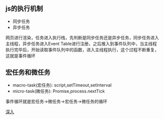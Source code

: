 ## js的执行机制

* 同步任务
* 异步任务

网页进行渲染，任务进入执行栈，先判断是同步任务还是异步任务，同步任务进入主线程，异步任务进入Event Table进行注册，之后推入到事件队列中，当主线程执行完毕后，开始读取事件队列中的函数，进入主线程执行，这个过程不断重复，这就是事件循环

## 宏任务和微任务

* macro-task(宏任务): script,setTimeout,setInterval
* micro-task(微任务): Promise,process.nextTick

事件循环就是宏任务->微任务->宏任务->微任务的循环

[深入](https://juejin.im/post/59e85eebf265da430d571f89)